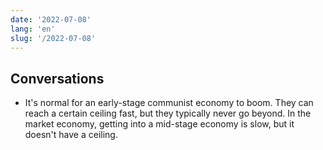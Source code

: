 ```yaml
---
date: '2022-07-08'
lang: 'en'
slug: '/2022-07-08'
---
```


## Conversations

- It's normal for an early-stage communist economy to boom. They can reach a certain ceiling fast, but they typically never go beyond. In the market economy, getting into a mid-stage economy is slow, but it doesn't have a ceiling.

<head>
  <html lang="en-US"/>
</head>
